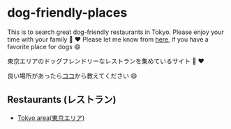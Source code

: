 # dog-friendly-places

This is to search great dog-friendly restaurants in Tokyo. Please enjoy your time with your family :dog: :heart:
Please let me know from [here](https://github.com/japan-dog/dog-friendly-places/issues), if you have a favorite place for dogs :smile:

東京エリアのドッグフレンドリーなレストランを集めているサイト :dog: :heart: 

良い場所があったら[ココ](https://github.com/japan-dog/dog-friendly-places/issues)から教えてください :smile:

## Restaurants (レストラン)

- [Tokyo area(東京エリア)](https://github.com/japan-dog/dog-friendly-places/tree/master/tokyo/restaurants)
